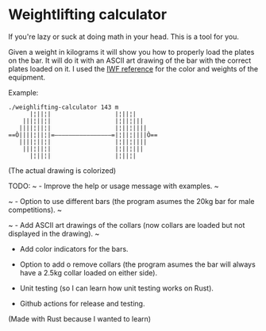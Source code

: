 # Weightlifting calculator

If you're lazy or suck at doing math in your head. This is a tool for you.

Given a weight in kilograms it will show you how to properly load the plates on the bar. It will do it with an ASCII art drawing of the bar with the correct plates loaded on it. I used the [IWF reference](https://iwf.sport/weightlifting_/equipment/) for the color and weights of the equipment.

Example: 

```
./weighlifting-calculator 143 m
      |¦||¦|                  |¦||¦|
    |||¦||¦|                  |¦||¦|||
   ||||¦||¦|                  |¦||¦||||
==Ò||||¦||¦|=————————————————=|¦||¦||||Ò==
   ||||¦||¦|                  |¦||¦||||
    |||¦||¦|                  |¦||¦|||
      |¦||¦|                  |¦||¦|
```
(The actual drawing is colorized)

TODO:
~ - Improve the help or usage message with examples. ~

 ~ - Option to use different bars (the program asumes the 20kg bar for male competitions). ~

 ~ - Add ASCII art drawings of the collars (now collars are loaded but not displayed in the drawing). ~

   - Add color indicators for the bars.

  - Option to add o remove collars (the program asumes the bar will always have a 2.5kg collar loaded on either side).

  - Unit testing (so I can learn how unit testing works on Rust).

  - Github actions for release and testing.


(Made with Rust because I wanted to learn)